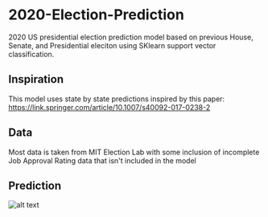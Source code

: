 # 2020-Election-Prediction
2020 US presidential election prediction model based on previous House, Senate, and Presidential eleciton using SKlearn support vector classification.
## Inspiration
This model uses state by state predictions inspired by this paper:
https://link.springer.com/article/10.1007/s40092-017-0238-2
## Data
Most data is taken from MIT Election Lab with some inclusion of incomplete Job Approval Rating data that isn't included in the model
## Prediction
![alt text](https://i.imgur.com/G9FH7rH.png)
